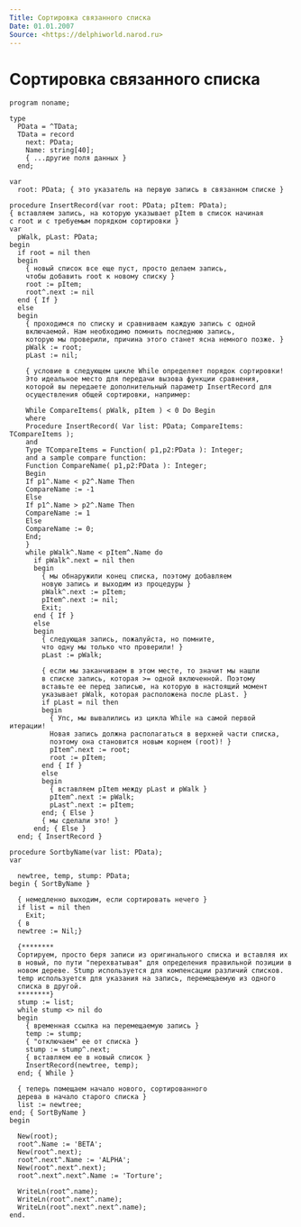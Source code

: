 ```yaml
---
Title: Сортировка связанного списка
Date: 01.01.2007
Source: <https://delphiworld.narod.ru>
---
```



Сортировка связанного списка
============================

    program noname;
     
    type
      PData = ^TData;
      TData = record
        next: PData;
        Name: string[40];
        { ...другие поля данных }
      end;
     
    var
      root: PData; { это указатель на первую запись в связанном списке }
     
    procedure InsertRecord(var root: PData; pItem: PData);
    { вставляем запись, на которую указывает pItem в список начиная
    с root и с требуемым порядком сортировки }
    var
      pWalk, pLast: PData;
    begin
      if root = nil then
      begin
        { новый список все еще пуст, просто делаем запись,
        чтобы добавить root к новому списку }
        root := pItem;
        root^.next := nil
      end { If }
      else
      begin
        { проходимся по списку и сравниваем каждую запись с одной
        включаемой. Нам необходимо помнить последнюю запись,
        которую мы проверили, причина этого станет ясна немного позже. }
        pWalk := root;
        pLast := nil;
     
        { условие в следующем цикле While определяет порядок сортировки!
        Это идеальное место для передачи вызова функции сравнения,
        которой вы передаете дополнительный параметр InsertRecord для
        осуществления общей сортировки, например:
     
        While CompareItems( pWalk, pItem ) < 0 Do Begin
        where
        Procedure InsertRecord( Var list: PData; CompareItems: TCompareItems );
        and
        Type TCompareItems = Function( p1,p2:PData ): Integer;
        and a sample compare function:
        Function CompareName( p1,p2:PData ): Integer;
        Begin
        If p1^.Name < p2^.Name Then
        CompareName := -1
        Else
        If p1^.Name > p2^.Name Then
        CompareName := 1
        Else
        CompareName := 0;
        End;
        }
        while pWalk^.Name < pItem^.Name do
          if pWalk^.next = nil then
          begin
            { мы обнаружили конец списка, поэтому добавляем
            новую запись и выходим из процедуры }
            pWalk^.next := pItem;
            pItem^.next := nil;
            Exit;
          end { If }
          else
          begin
            { следующая запись, пожалуйста, но помните,
            что одну мы только что проверили! }
            pLast := pWalk;
     
            { если мы заканчиваем в этом месте, то значит мы нашли
            в списке запись, которая >= одной включенной. Поэтому
            вставьте ее перед записью, на которую в настоящий момент
            указывает pWalk, которая расположена после pLast. }
            if pLast = nil then
            begin
              { Упс, мы вывалились из цикла While на самой первой итерации!
              Новая запись должна располагаться в верхней части списка,
              поэтому она становится новым корнем (root)! }
              pItem^.next := root;
              root := pItem;
            end { If }
            else
            begin
              { вставляем pItem между pLast и pWalk }
              pItem^.next := pWalk;
              pLast^.next := pItem;
            end; { Else }
            { мы сделали это! }
          end; { Else }
      end; { InsertRecord }
     
    procedure SortbyName(var list: PData);
    var
     
      newtree, temp, stump: PData;
    begin { SortByName }
     
      { немедленно выходим, если сортировать нечего }
      if list = nil then
        Exit;
      { в
      newtree := Nil;}
     
      {********
      Сортируем, просто беря записи из оригинального списка и вставляя их
      в новый, по пути "перехватывая" для определения правильной позиции в
      новом дереве. Stump используется для компенсации различий списков.
      temp используется для указания на запись, перемещаемую из одного
      списка в другой.
      ********}
      stump := list;
      while stump <> nil do
      begin
        { временная ссылка на перемещаемую запись }
        temp := stump;
        { "отключаем" ее от списка }
        stump := stump^.next;
        { вставляем ее в новый список }
        InsertRecord(newtree, temp);
      end; { While }
     
      { теперь помещаем начало нового, сортированного
      дерева в начало старого списка }
      list := newtree;
    end; { SortByName }
    begin
     
      New(root);
      root^.Name := 'BETA';
      New(root^.next);
      root^.next^.Name := 'ALPHA';
      New(root^.next^.next);
      root^.next^.next^.Name := 'Torture';
     
      WriteLn(root^.name);
      WriteLn(root^.next^.name);
      WriteLn(root^.next^.next^.name);
    end.

